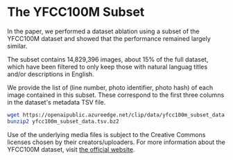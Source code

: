 # The YFCC100M Subset

In the paper, we performed a dataset ablation using a subset of the YFCC100M dataset and showed that the performance remained largely similar. 

The subset contains 14,829,396 images, about 15% of the full dataset, which have been filtered to only keep those with natural languag titles and/or descriptions in English.

We provide the list of (line number, photo identifier, photo hash) of each image contained in this subset. These correspond to the first three columns in the dataset's metadata TSV file.

```bash
wget https://openaipublic.azureedge.net/clip/data/yfcc100m_subset_data.tsv.bz2
bunzip2 yfcc100m_subset_data.tsv.bz2
```

Use of the underlying media files is subject to the Creative Commons licenses chosen by their creators/uploaders. For more information about the YFCC100M dataset, visit [the official website](https://multimediacommons.wordpress.com/yfcc100m-core-dataset/).
